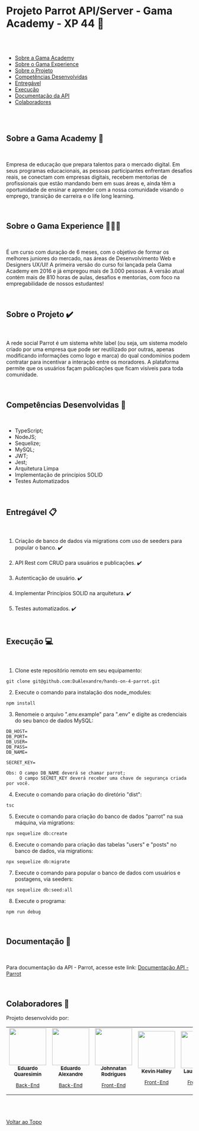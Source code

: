 <a id='ancora'></a>
# Projeto Parrot API/Server - Gama Academy - XP 44 🚀

<br><br>

- [Sobre a Gama Academy](#ancora1) <br>
- [Sobre o Gama Experience](#ancora2) <br>
- [Sobre o Projeto](#ancora3) <br>
- [Competências Desenvolvidas](#ancora4) <br>
- [Entregável](#ancora5) <br>
- [Execução](#ancora7) <br>
- [Documentação da API](#ancora8) <br>
- [Colaboradores](#ancora9)

<br><br>


<a id="ancora1"></a>
## Sobre a Gama Academy 🏫

<br>

Empresa de educação que prepara talentos para o mercado digital. Em seus programas educacionais, as pessoas participantes enfrentam desafios reais, se conectam com empresas digitais, recebem mentorias de profissionais que estão mandando bem em suas áreas e, ainda têm a oportunidade de ensinar e aprender com a nossa comunidade visando o emprego, transição de carreira e o life long learning.

<br>

<a id="ancora2"></a>
## Sobre o Gama Experience 👨🏽‍💻

<br>

É um curso com duração de 6 meses, com o objetivo de formar os melhores juniores do mercado, nas áreas de Desenvolvimento Web e Designers UX/UI! A primeira versão do curso foi lançada pela Gama Academy em 2016 e já empregou mais de 3.000 pessoas.  A versão atual contém mais de 810 horas de aulas, desafios e mentorias, com foco na  empregabilidade de nossos estudantes!

<br>

<a id="ancora3"></a>
## Sobre o Projeto ✔️

<br>

A rede social Parrot é um sistema white label (ou seja, um sistema modelo criado por uma empresa que pode ser reutilizado por outras, apenas modificando informações como logo e marca) do qual condomínios podem contratar para incentivar a interação entre os moradores. A plataforma permite que os usuários façam publicações que ficam visíveis para toda comunidade.

<br>

<a id="ancora4"></a>
## Competências Desenvolvidas 📝

<br>

* TypeScript;
* NodeJS;
* Sequelize;
* MySQL;
* JWT;
* Jest;
* Arquitetura Limpa
* Implementação de princípios SOLID
* Testes Automatizados

<br>

<a id="ancora5"></a>
## Entregável 📋

<br>

1. Criação de banco de dados via migrations com uso de seeders para popular o banco. ✔️
<br><br>
2. API Rest com CRUD para usuários e publicações. ✔️
<br><br>
3. Autenticação de usuário. ✔️
<br><br>
4. Implementar Princípios SOLID na arquitetura. ✔️
<br><br>
5. Testes automatizados. ✔️

<br>

<a id="ancora7"></a>
## Execução 💻

<br>

1. Clone este repositório remoto em seu equipamento:
```
git clone git@github.com:DuAlexandre/hands-on-4-parrot.git
```
2. Execute o comando para instalação dos node_modules:
```
npm install
```
3. Renomeie o arquivo ".env.example" para ".env" e digite as credenciais do seu banco de dados MySQL:
```
DB_HOST=
DB_PORT=
DB_USER=
DB_PASS=
DB_NAME=

SECRET_KEY=

Obs: O campo DB_NAME deverá se chamar parrot;
     O campo SECRET_KEY deverá receber uma chave de segurança criada por você.
```
4. Execute o comando para criação do diretório "dist":
```
tsc
```
5. Execute o comando para criação do banco de dados "parrot" na sua máquina, via migrations:
```
npx sequelize db:create
```
6. Execute o comando para criação das tabelas "users" e "posts" no banco de dados, via migrations:
```
npx sequelize db:migrate
```
7. Execute o comando para popular o banco de dados com usuários e postagens, via seeders:
```
npx sequelize db:seed:all
```
8. Execute o programa:
```
npm run debug
```

<br>

<a id="ancora8"></a>
## Documentação 📝

<br>

Para documentação da API - Parrot, acesse este link: [Documentação API - Parrot](https://dualexandre.github.io/parrot-documentation/)


<br>



<a id="ancora9"></a>
## Colaboradores 🤝

Projeto desenvolvido por:

<table>
  <tr>
    <td align="center">
      <a href="https://www.linkedin.com/in/eduardo-quaresimin-santos-brazilian-%E2%80%93-italian-citizenship-838220182/">
        <img src="https://avatars.githubusercontent.com/u/109425683?v=4" width="100px;" alt=""/><br>
        <sub>
          <b>Eduardo Quaresimin</b>
          <p>Back-End</p>
        </sub>
      </a>
    </td>
    <td align="center">
      <a href="https://www.linkedin.com/in/eduardo-alexandre025/">
        <img src="https://avatars.githubusercontent.com/u/95940707?s=96&v=4" width="100px;" alt=""/><br>
        <sub>
          <b>Eduardo Alexandre</b>
           <p>Back-End</p>
        </sub>
      </a>
    </td>
    <td align="center">
      <a href="https://www.linkedin.com/in/johnnatan-gomes-b0363584/">
        <img src="https://avatars.githubusercontent.com/u/109382819?v=4" width="100px;" alt=""/><br>
        <sub>
          <b>Johnnatan Rodrigues</b>
           <p>Front-End</p>
        </sub>
      </a>
    </td>
    <td align="center">
      <a href="https://www.linkedin.com/in/keuwey/">
        <img src="https://avatars.githubusercontent.com/u/73517606?v=4" width="100px;" alt=""/><br>
        <sub>
          <b>Kevin Halley</b>
           <p>Front-End</p>
        </sub>
      </a>
    </td>
    <td align="center">
      <a href="https://www.linkedin.com/in/laura-santos-766862244/">
        <img src="https://avatars.githubusercontent.com/u/104779345?v=4" width="100px;" alt=""/><br>
        <sub>
          <b>Laura Santos</b>
           <p>Front-End</p>
        </sub>
      </a>
    </td>
  </tr>
</table>

<br><br>

[Voltar ao Topo](#ancora)